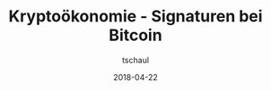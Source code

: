 ---
title: "Kryptoökonomie - Signaturen bei Bitcoin"
author: tschaul
date: 2018-04-22
template: yt_video.jade
videoId: EZA7ffO3bkU
---